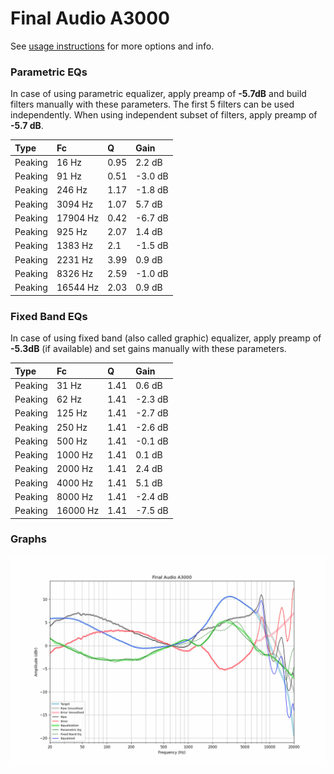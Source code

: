# Final Audio A3000
See [usage instructions](https://github.com/jaakkopasanen/AutoEq#usage) for more options and info.

### Parametric EQs
In case of using parametric equalizer, apply preamp of **-5.7dB** and build filters manually
with these parameters. The first 5 filters can be used independently.
When using independent subset of filters, apply preamp of **-5.7 dB**.

| Type    | Fc       |    Q | Gain    |
|:--------|:---------|:-----|:--------|
| Peaking | 16 Hz    | 0.95 | 2.2 dB  |
| Peaking | 91 Hz    | 0.51 | -3.0 dB |
| Peaking | 246 Hz   | 1.17 | -1.8 dB |
| Peaking | 3094 Hz  | 1.07 | 5.7 dB  |
| Peaking | 17904 Hz | 0.42 | -6.7 dB |
| Peaking | 925 Hz   | 2.07 | 1.4 dB  |
| Peaking | 1383 Hz  | 2.1  | -1.5 dB |
| Peaking | 2231 Hz  | 3.99 | 0.9 dB  |
| Peaking | 8326 Hz  | 2.59 | -1.0 dB |
| Peaking | 16544 Hz | 2.03 | 0.9 dB  |

### Fixed Band EQs
In case of using fixed band (also called graphic) equalizer, apply preamp of **-5.3dB**
(if available) and set gains manually with these parameters.

| Type    | Fc       |    Q | Gain    |
|:--------|:---------|:-----|:--------|
| Peaking | 31 Hz    | 1.41 | 0.6 dB  |
| Peaking | 62 Hz    | 1.41 | -2.3 dB |
| Peaking | 125 Hz   | 1.41 | -2.7 dB |
| Peaking | 250 Hz   | 1.41 | -2.6 dB |
| Peaking | 500 Hz   | 1.41 | -0.1 dB |
| Peaking | 1000 Hz  | 1.41 | 0.1 dB  |
| Peaking | 2000 Hz  | 1.41 | 2.4 dB  |
| Peaking | 4000 Hz  | 1.41 | 5.1 dB  |
| Peaking | 8000 Hz  | 1.41 | -2.4 dB |
| Peaking | 16000 Hz | 1.41 | -7.5 dB |

### Graphs
![](./Final%20Audio%20A3000.png)